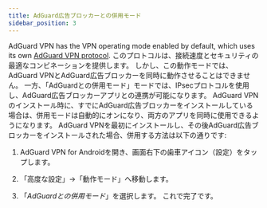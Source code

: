 ```yaml
---
title: AdGuard広告ブロッカーとの併用モード
sidebar_position: 3
---
```


AdGuard VPN has the VPN operating mode enabled by default, which uses its own [AdGuard VPN protocol](/general/adguard-vpn-protocol). このプロトコルは、接続速度とセキュリティの最適なコンビネーションを提供します。 しかし、この動作モードでは、AdGuard VPNとAdGuard広告ブロッカーを同時に動作させることはできません。 一方、「AdGuardとの併用モード」モードでは、IPsecプロトコルを使用し、AdGuard広告ブロッカーアプリとの連携が可能になります。 AdGuard VPNのインストール時に、すでにAdGuard広告ブロッカーをインストールしている場合は、併用モードは自動的にオンになり、両方のアプリを同時に使用できるようになります。 AdGuard VPNを最初にインストールし、その後AdGuard広告ブロッカーをインストールされた場合、併用する方法は以下の通りです:

1. AdGuard VPN for Androidを開き、画面右下の歯車アイコン（設定）をタップします。

2. 「高度な設定」→「動作モード」へ移動します。

3. 「*AdGuardとの併用モード*」を選択します。 これで完了です。
